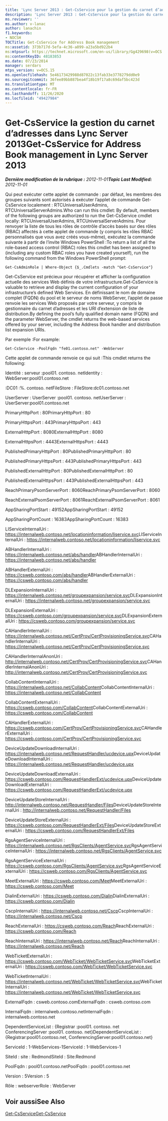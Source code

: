 ```yaml
---
title: 'Lync Server 2013 : Get-CsService pour la gestion du carnet d’adresses'
description: 'Lync Server 2013 : Get-CsService pour la gestion du carnet d’adresses.'
ms.reviewer: ''
ms.author: v-lanac
author: lanachin
f1.keywords:
- NOCSH
TOCTitle: Get-CsService for Address Book management
ms:assetid: 373b717d-5efa-4c36-a899-a23a5bd922b4
ms:mtpsurl: https://technet.microsoft.com/en-us/library/Gg429698(v=OCS.15)
ms:contentKeyID: 48183853
ms.date: 07/23/2014
manager: serdars
mtps_version: v=OCS.15
ms.openlocfilehash: 5e46173429988d87022c13fab33e3778279dd0e9
ms.sourcegitcommit: 36fee89bb887bea4f18b19f17a8c69daf5bc423d
ms.translationtype: MT
ms.contentlocale: fr-FR
ms.lasthandoff: 11/26/2020
ms.locfileid: "49427984"
---
```

# <a name="get-csservice-for-address-book-management-in-lync-server-2013"></a><span data-ttu-id="7c4c8-103">Get-CsService la gestion du carnet d’adresses dans Lync Server 2013</span><span class="sxs-lookup"><span data-stu-id="7c4c8-103">Get-CsService for Address Book management in Lync Server 2013</span></span>

<div data-xmlns="http://www.w3.org/1999/xhtml">

<div class="topic" data-xmlns="http://www.w3.org/1999/xhtml" data-msxsl="urn:schemas-microsoft-com:xslt" data-cs="https://msdn.microsoft.com/">

<div data-asp="https://msdn2.microsoft.com/asp">



</div>

<div id="mainSection">

<div id="mainBody"><span data-ttu-id="7c4c8-104">

<span> </span></span><span class="sxs-lookup"><span data-stu-id="7c4c8-104">

<span> </span></span></span>

<span data-ttu-id="7c4c8-105">_**Dernière modification de la rubrique :** 2012-11-01_</span><span class="sxs-lookup"><span data-stu-id="7c4c8-105">_**Topic Last Modified:** 2012-11-01_</span></span>

<span data-ttu-id="7c4c8-106">Qui peut exécuter cette applet de commande : par défaut, les membres des groupes suivants sont autorisés à exécuter l’applet de commande Get-CsService localement : RTCUniversalUserAdmins, RTCUniversalServerAdmins.</span><span class="sxs-lookup"><span data-stu-id="7c4c8-106">Who can run this cmdlet: By default, members of the following groups are authorized to run the Get-CsService cmdlet locally: RTCUniversalUserAdmins, RTCUniversalServerAdmins.</span></span> <span data-ttu-id="7c4c8-107">Pour renvoyer la liste de tous les rôles de contrôle d’accès basés sur des rôles (RBAC) affectés à cette applet de commande (y compris les rôles RBAC personnalisés que vous avez créés vous-même), exécutez la commande suivante à partir de l’invite Windows PowerShell :</span><span class="sxs-lookup"><span data-stu-id="7c4c8-107">To return a list of all the role-based access control (RBAC) roles this cmdlet has been assigned to (including any custom RBAC roles you have created yourself), run the following command from the Windows PowerShell prompt:</span></span>

    Get-CsAdminRole | Where-Object {$_.Cmdlets -match "Get-CsService"}

<span data-ttu-id="7c4c8-108">Get-CsService est précieux pour récupérer et afficher la configuration actuelle des services Web définis de votre infrastructure.</span><span class="sxs-lookup"><span data-stu-id="7c4c8-108">Get-CsService is valuable to retrieve and display the current configuration of your infrastructure’s defined Web Services.</span></span> <span data-ttu-id="7c4c8-109">En définissant le nom de domaine complet (FQDN) du pool et le serveur de noms WebServer, l’applet de passe renvoie les services Web proposés par votre serveur, y compris le gestionnaire du carnet d’adresses et les URI d’extension de liste de distribution.</span><span class="sxs-lookup"><span data-stu-id="7c4c8-109">By defining the pool’s fully qualified domain name (FQDN) and the parameter WebServer, the cmdlet returns the web-based services offered by your server, including the Address Book handler and distribution list expansion URIs.</span></span>

<span data-ttu-id="7c4c8-110">Par exemple :</span><span class="sxs-lookup"><span data-stu-id="7c4c8-110">For example:</span></span>

    Get-CsService -PoolFqdn "fe01.contoso.net" -WebServer

<span data-ttu-id="7c4c8-111">Cette applet de commande renvoie ce qui suit :</span><span class="sxs-lookup"><span data-stu-id="7c4c8-111">This cmdlet returns the following:</span></span>

<span data-ttu-id="7c4c8-112">Identité : serveur :pool01. contoso. net</span><span class="sxs-lookup"><span data-stu-id="7c4c8-112">Identity : WebServer:pool01.contoso.net</span></span>

<span data-ttu-id="7c4c8-113">:DC01 :%. contoso. net</span><span class="sxs-lookup"><span data-stu-id="7c4c8-113">FileStore : FileStore:dc01.contoso.net</span></span>

<span data-ttu-id="7c4c8-114">UserServer : UserServer :pool01. contoso. net</span><span class="sxs-lookup"><span data-stu-id="7c4c8-114">UserServer : UserServer:pool01.contoso.net</span></span>

<span data-ttu-id="7c4c8-115">PrimaryHttpPort : 80</span><span class="sxs-lookup"><span data-stu-id="7c4c8-115">PrimaryHttpPort : 80</span></span>

<span data-ttu-id="7c4c8-116">PrimaryHttpsPort : 443</span><span class="sxs-lookup"><span data-stu-id="7c4c8-116">PrimaryHttpsPort : 443</span></span>

<span data-ttu-id="7c4c8-117">ExternalHttpPort : 8080</span><span class="sxs-lookup"><span data-stu-id="7c4c8-117">ExternalHttpPort : 8080</span></span>

<span data-ttu-id="7c4c8-118">ExternalHttpsPort : 4443</span><span class="sxs-lookup"><span data-stu-id="7c4c8-118">ExternalHttpsPort : 4443</span></span>

<span data-ttu-id="7c4c8-119">PublishedPrimaryHttpPort : 80</span><span class="sxs-lookup"><span data-stu-id="7c4c8-119">PublishedPrimaryHttpPort : 80</span></span>

<span data-ttu-id="7c4c8-120">PublishedPrimaryHttpsPort : 443</span><span class="sxs-lookup"><span data-stu-id="7c4c8-120">PublishedPrimaryHttpsPort : 443</span></span>

<span data-ttu-id="7c4c8-121">PublishedExternalHttpPort : 80</span><span class="sxs-lookup"><span data-stu-id="7c4c8-121">PublishedExternalHttpPort : 80</span></span>

<span data-ttu-id="7c4c8-122">PublishedExternalHttpsPort : 443</span><span class="sxs-lookup"><span data-stu-id="7c4c8-122">PublishedExternalHttpsPort : 443</span></span>

<span data-ttu-id="7c4c8-123">ReachPrimaryPsomServerPort : 8060</span><span class="sxs-lookup"><span data-stu-id="7c4c8-123">ReachPrimaryPsomServerPort : 8060</span></span>

<span data-ttu-id="7c4c8-124">ReachExternalPsomServerPort : 8061</span><span class="sxs-lookup"><span data-stu-id="7c4c8-124">ReachExternalPsomServerPort : 8061</span></span>

<span data-ttu-id="7c4c8-125">AppSharingPortStart : 49152</span><span class="sxs-lookup"><span data-stu-id="7c4c8-125">AppSharingPortStart : 49152</span></span>

<span data-ttu-id="7c4c8-126">AppSharingPortCount : 16383</span><span class="sxs-lookup"><span data-stu-id="7c4c8-126">AppSharingPortCount : 16383</span></span>

<span data-ttu-id="7c4c8-127">LIServiceInternalUri : https://internalweb.contoso.net/locationinformation/liservice.svc</span><span class="sxs-lookup"><span data-stu-id="7c4c8-127">LIServiceInternalUri : https://internalweb.contoso.net/locationinformation/liservice.svc</span></span>

<span data-ttu-id="7c4c8-128">ABHandlerInternalUri : https://internalweb.contoso.net/abs/handler</span><span class="sxs-lookup"><span data-stu-id="7c4c8-128">ABHandlerInternalUri : https://internalweb.contoso.net/abs/handler</span></span>

<span data-ttu-id="7c4c8-129">ABHandlerExternalUri : https://csweb.contoso.com/abs/handler</span><span class="sxs-lookup"><span data-stu-id="7c4c8-129">ABHandlerExternalUri : https://csweb.contoso.com/abs/handler</span></span>

<span data-ttu-id="7c4c8-130">DLExpansionInternalUri : https://internalweb.contoso.net/groupexpansion/service.svc</span><span class="sxs-lookup"><span data-stu-id="7c4c8-130">DLExpansionInternalUri : https://internalweb.contoso.net/groupexpansion/service.svc</span></span>

<span data-ttu-id="7c4c8-131">DLExpansionExternalUri : https://csweb.contoso.com/groupexpansion/service.svc</span><span class="sxs-lookup"><span data-stu-id="7c4c8-131">DLExpansionExternalUri : https://csweb.contoso.com/groupexpansion/service.svc</span></span>

<span data-ttu-id="7c4c8-132">CAHandlerInternalUri : https://internalweb.contoso.net/CertProv/CertProvisioningService.svc</span><span class="sxs-lookup"><span data-stu-id="7c4c8-132">CAHandlerInternalUri : https://internalweb.contoso.net/CertProv/CertProvisioningService.svc</span></span>

<span data-ttu-id="7c4c8-133">CAHandlerInternalAnonUri : http://internalweb.contoso.net/CertProv/CertProvisioningService.svc</span><span class="sxs-lookup"><span data-stu-id="7c4c8-133">CAHandlerInternalAnonUri : http://internalweb.contoso.net/CertProv/CertProvisioningService.svc</span></span>

<span data-ttu-id="7c4c8-134">CollabContentInternalUri : https://internalweb.contoso.net/CollabContent</span><span class="sxs-lookup"><span data-stu-id="7c4c8-134">CollabContentInternalUri : https://internalweb.contoso.net/CollabContent</span></span>

<span data-ttu-id="7c4c8-135">CollabContentExternalUri : https://csweb.contoso.com/CollabContent</span><span class="sxs-lookup"><span data-stu-id="7c4c8-135">CollabContentExternalUri : https://csweb.contoso.com/CollabContent</span></span>

<span data-ttu-id="7c4c8-136">CAHandlerExternalUri : https://csweb.contoso.com/CertProv/CertProvisioningService.svc</span><span class="sxs-lookup"><span data-stu-id="7c4c8-136">CAHandlerExternalUri : https://csweb.contoso.com/CertProv/CertProvisioningService.svc</span></span>

<span data-ttu-id="7c4c8-137">DeviceUpdateDownloadInternalUri : https://internalweb.contoso.net/RequestHandler/ucdevice.upx</span><span class="sxs-lookup"><span data-stu-id="7c4c8-137">DeviceUpdateDownloadInternalUri : https://internalweb.contoso.net/RequestHandler/ucdevice.upx</span></span>

<span data-ttu-id="7c4c8-138">DeviceUpdateDownloadExternalUri : https://csweb.contoso.com/RequestHandlerExt/ucdevice.upx</span><span class="sxs-lookup"><span data-stu-id="7c4c8-138">DeviceUpdateDownloadExternalUri : https://csweb.contoso.com/RequestHandlerExt/ucdevice.upx</span></span>

<span data-ttu-id="7c4c8-139">DeviceUpdateStoreInternalUri : http://internalweb.contoso.net/RequestHandler/Files</span><span class="sxs-lookup"><span data-stu-id="7c4c8-139">DeviceUpdateStoreInternalUri : http://internalweb.contoso.net/RequestHandler/Files</span></span>

<span data-ttu-id="7c4c8-140">DeviceUpdateStoreExternalUri : https://csweb.contoso.com/RequestHandlerExt/Files</span><span class="sxs-lookup"><span data-stu-id="7c4c8-140">DeviceUpdateStoreExternalUri : https://csweb.contoso.com/RequestHandlerExt/Files</span></span>

<span data-ttu-id="7c4c8-141">RgsAgentServiceInternalUri : https://internalweb.contoso.net/RgsClients/AgentService.svc</span><span class="sxs-lookup"><span data-stu-id="7c4c8-141">RgsAgentServiceInternalUri : https://internalweb.contoso.net/RgsClients/AgentService.svc</span></span>

<span data-ttu-id="7c4c8-142">RgsAgentServiceExternalUri : https://csweb.contoso.com/RgsClients/AgentService.svc</span><span class="sxs-lookup"><span data-stu-id="7c4c8-142">RgsAgentServiceExternalUri : https://csweb.contoso.com/RgsClients/AgentService.svc</span></span>

<span data-ttu-id="7c4c8-143">MeetExternalUri : https://csweb.contoso.com/Meet</span><span class="sxs-lookup"><span data-stu-id="7c4c8-143">MeetExternalUri : https://csweb.contoso.com/Meet</span></span>

<span data-ttu-id="7c4c8-144">DialinExternalUri : https://csweb.contoso.com/Dialin</span><span class="sxs-lookup"><span data-stu-id="7c4c8-144">DialinExternalUri : https://csweb.contoso.com/Dialin</span></span>

<span data-ttu-id="7c4c8-145">CscpInternalUri : https://internalweb.contoso.net/Cscp</span><span class="sxs-lookup"><span data-stu-id="7c4c8-145">CscpInternalUri : https://internalweb.contoso.net/Cscp</span></span>

<span data-ttu-id="7c4c8-146">ReachExternalUri : https://csweb.contoso.com/Reach</span><span class="sxs-lookup"><span data-stu-id="7c4c8-146">ReachExternalUri : https://csweb.contoso.com/Reach</span></span>

<span data-ttu-id="7c4c8-147">ReachInternalUri : https://internalweb.contoso.net/Reach</span><span class="sxs-lookup"><span data-stu-id="7c4c8-147">ReachInternalUri : https://internalweb.contoso.net/Reach</span></span>

<span data-ttu-id="7c4c8-148">WebTicketExternalUri : https://csweb.contoso.com/WebTicket/WebTicketService.svc</span><span class="sxs-lookup"><span data-stu-id="7c4c8-148">WebTicketExternalUri : https://csweb.contoso.com/WebTicket/WebTicketService.svc</span></span>

<span data-ttu-id="7c4c8-149">WebTicketInternalUri : https://internalweb.contoso.net/WebTicket/WebTicketService.svc</span><span class="sxs-lookup"><span data-stu-id="7c4c8-149">WebTicketInternalUri : https://internalweb.contoso.net/WebTicket/WebTicketService.svc</span></span>

<span data-ttu-id="7c4c8-150">ExternalFqdn : csweb.contoso.com</span><span class="sxs-lookup"><span data-stu-id="7c4c8-150">ExternalFqdn : csweb.contoso.com</span></span>

<span data-ttu-id="7c4c8-151">InternalFqdn : internalweb.contoso.net</span><span class="sxs-lookup"><span data-stu-id="7c4c8-151">InternalFqdn : internalweb.contoso.net</span></span>

<span data-ttu-id="7c4c8-152">DependentServiceList : {Registrar :pool01. contoso. net ConferencingServer :pool01. contoso. net}</span><span class="sxs-lookup"><span data-stu-id="7c4c8-152">DependentServiceList : {Registrar:pool01.contoso.net, ConferencingServer:pool01.contoso.net}</span></span>

<span data-ttu-id="7c4c8-153">ServiceId : 1-WebServices-1</span><span class="sxs-lookup"><span data-stu-id="7c4c8-153">ServiceId : 1-WebServices-1</span></span>

<span data-ttu-id="7c4c8-154">SiteId : site : Redmond</span><span class="sxs-lookup"><span data-stu-id="7c4c8-154">SiteId : Site:Redmond</span></span>

<span data-ttu-id="7c4c8-155">PoolFqdn : pool01.contoso.net</span><span class="sxs-lookup"><span data-stu-id="7c4c8-155">PoolFqdn : pool01.contoso.net</span></span>

<span data-ttu-id="7c4c8-156">Version : 5</span><span class="sxs-lookup"><span data-stu-id="7c4c8-156">Version : 5</span></span>

<span data-ttu-id="7c4c8-157">Rôle : webserver</span><span class="sxs-lookup"><span data-stu-id="7c4c8-157">Role : WebServer</span></span>

<div>

## <a name="see-also"></a><span data-ttu-id="7c4c8-158">Voir aussi</span><span class="sxs-lookup"><span data-stu-id="7c4c8-158">See Also</span></span>


[<span data-ttu-id="7c4c8-159">Get-CsService</span><span class="sxs-lookup"><span data-stu-id="7c4c8-159">Get-CsService</span></span>](https://docs.microsoft.com/powershell/module/skype/Get-CsService)  
  

<span data-ttu-id="7c4c8-160"></div>

</div>

<span> </span>

</div>

</div>

</span><span class="sxs-lookup"><span data-stu-id="7c4c8-160"></div>

</div>

<span> </span>

</div>

</div>

</span></span></div>


